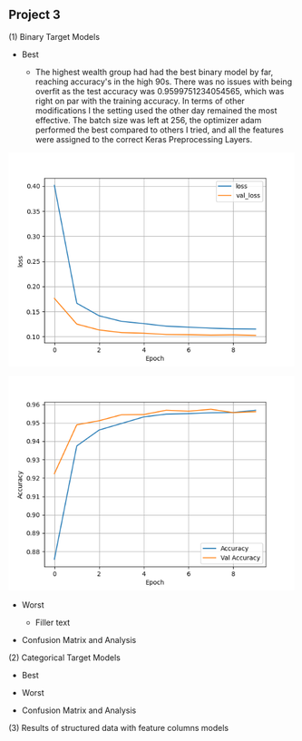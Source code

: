 ## Project 3

(1) Binary Target Models

- Best

    - The highest wealth group had had the best binary model by far, reaching accuracy's in the high 90s. There was no 
    issues with being overfit as the test accuracy was 0.9599751234054565, which was right on par with the training
      accuracy. In terms of other modifications I the setting used the other day remained the most effective. The batch
      size was left at 256, the optimizer adam performed the best compared to others I tried, and all the features
      were assigned to the correct Keras Preprocessing Layers. 

![img_60.png](img_60.png)

![img_59.png](img_59.png)     


- Worst 

    - Filler text
    


    


- Confusion Matrix and Analysis 


(2) Categorical Target Models

- Best


- Worst


- Confusion Matrix and Analysis 


(3) Results of structured data with feature columns models
